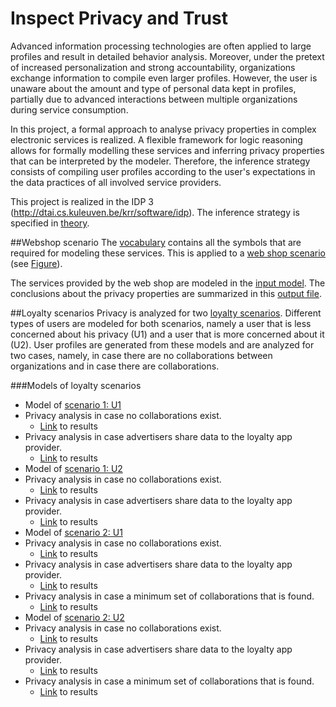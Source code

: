 # Inspect Privacy and Trust

Advanced information processing technologies are often applied to large profiles and result in detailed behavior analysis. Moreover, under the pretext of increased personalization and strong accountability, organizations exchange information to compile even larger profiles. However, the user is unaware about the amount and type of personal data kept in profiles, partially due to advanced interactions between multiple organizations during service consumption.

In this project, a formal approach to analyse privacy properties in complex electronic services is realized. A flexible framework for logic reasoning allows for formally modelling these services and inferring privacy properties that can be interpreted by the modeler. Therefore, the inference strategy consists of compiling user profiles according to the user's expectations in the data practices of all involved service providers.

This project is realized in the IDP 3 (http://dtai.cs.kuleuven.be/krr/software/idp). The inference strategy is specified in [theory](https://github.com/decroik/inspect-privacy-and-trust/blob/master/AnalyzePrivacyTrustTheory.idp).

##Webshop scenario
The [vocabulary](https://github.com/decroik/inspect-privacy-and-trust/blob/master/AnalyzePrivacyTrustVocab.idp) contains all the symbols that are required for modeling these services. This is applied to a [web shop scenario](https://github.com/decroik/inspect-privacy-and-trust/blob/master/scenario.txt) (see  [Figure](https://github.com/decroik/inspect-privacy-and-trust/blob/master/scenario.png)).

The services provided by the web shop are modeled in the [input model](https://github.com/decroik/inspect-privacy-and-trust/blob/master/WebShopInputModel.idp). The conclusions about the privacy properties are summarized in this [output file](https://github.com/decroik/inspect-privacy-and-trust/blob/master/Outputwebshop.txt).

##Loyalty scenarios
Privacy is analyzed for two [loyalty scenarios](https://github.com/decroik/inspect-privacy-and-trust/blob/master/Loyalty%20Scenarios/scenario.txt). Different types of users are modeled for both scenarios, namely a user that is less concerned about his privacy (U1) and a user that is more concerned about it (U2). User profiles are generated from these models and are analyzed for two cases, namely, in case there are no collaborations between organizations and in case there are collaborations.

###Models of loyalty scenarios
 * Model of [scenario 1: U1](https://github.com/decroik/inspect-privacy-and-trust/blob/master/Loyalty%20Scenarios/01_U1_CardbasedLoyaltySystem.idp)
  * Privacy analysis in case no collaborations exist.
    * [Link](https://github.com/decroik/inspect-privacy-and-trust/blob/master/Loyalty%20Scenarios/01_U1_userprofiles_NoCollab.idp) to results
  * Privacy analysis in case advertisers share data to the loyalty app provider.
    * [Link](https://github.com/decroik/inspect-privacy-and-trust/blob/master/Loyalty%20Scenarios/01_U1_userprofiles_ADtoLAP.idp) to results
 * Model of [scenario 1: U2](https://github.com/decroik/inspect-privacy-and-trust/blob/master/Loyalty%20Scenarios/01_U2_CardbasedLoyaltySystem.idp)
  * Privacy analysis in case no collaborations exist.
    * [Link](https://github.com/decroik/inspect-privacy-and-trust/blob/master/Loyalty%20Scenarios/01_U2_userprofiles_NoCollab.idp) to results
  * Privacy analysis in case advertisers share data to the loyalty app provider.
    * [Link](https://github.com/decroik/inspect-privacy-and-trust/blob/master/Loyalty%20Scenarios/01_U2_userprofiles_ADtoLAP.idp) to results
 * Model of [scenario 2: U1](https://github.com/decroik/inspect-privacy-and-trust/blob/master/Loyalty%20Scenarios/02_U1_AppbasedLoyaltySystem.idp)
  * Privacy analysis in case no collaborations exist.
    * [Link](https://github.com/decroik/inspect-privacy-and-trust/blob/master/Loyalty%20Scenarios/02_U1_userprofiles_NoCollab.idp) to results
  * Privacy analysis in case advertisers share data to the loyalty app provider.
    * [Link](https://github.com/decroik/inspect-privacy-and-trust/blob/master/Loyalty%20Scenarios/02_U1_userprofiles_ADtoLAP.idp) to results
  * Privacy analysis in case a minimum set of collaborations that is found.
    * [Link](https://github.com/decroik/inspect-privacy-and-trust/blob/master/Loyalty%20Scenarios/02_U1_userprofiles_xxCollab.idp) to results
 * Model of [scenario 2: U2](https://github.com/decroik/inspect-privacy-and-trust/blob/master/Loyalty%20Scenarios/02_U2_AppbasedLoyaltySystem.idp)
  * Privacy analysis in case no collaborations exist.
    * [Link](https://github.com/decroik/inspect-privacy-and-trust/blob/master/Loyalty%20Scenarios/02_U2_userprofiles_NoCollab.idp) to results
  * Privacy analysis in case advertisers share data to the loyalty app provider.
    * [Link](https://github.com/decroik/inspect-privacy-and-trust/blob/master/Loyalty%20Scenarios/02_U2_userprofiles_ADtoLAP.idp) to results
  * Privacy analysis in case a minimum set of collaborations that is found.
    * [Link](https://github.com/decroik/inspect-privacy-and-trust/blob/master/Loyalty%20Scenarios/02_U2_userprofiles_xxCollab.idp) to results
